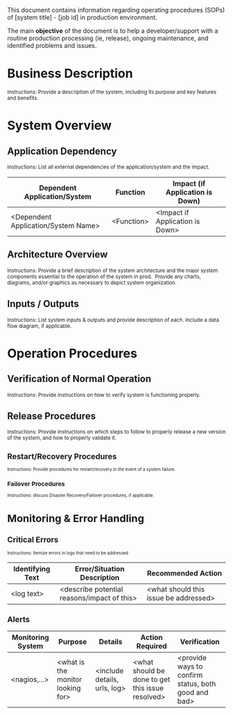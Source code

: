 This document contains information regarding operating procedures (SOPs) of [system title] - [job id] in production 
environment. 

The main <strong>objective</strong> of the document is to help a developer/support with a routine production processing (ie, release),
ongoing maintenance, and identified problems and issues.


# Business Description

<small>Instructions: Provide a description of the system, including its purpose and key features and benefits.</small>

# System Overview

## Application Dependency

<small>Instructions: List all external dependencies of the application/system and the impact.</small>

| Dependent Application/System | Function | Impact (if Application is Down) |
--- | --- | --- 
| &lt;Dependent Application/System Name&gt; | &lt;Function&gt; |&lt;Impact if Application is Down&gt; |

## Architecture Overview

<small>Instructions: Provide a brief description of the system architecture and the major system components essential 
to the operation of the system in prod.  Provide any charts, diagrams, and/or graphics as 
necessary to depict system organization.</small>

## Inputs / Outputs

<small>Instructions: List system inputs & outputs and provide description of each.
Include a data flow diagram, if applicable.</small>

# Operation Procedures

## Verification of Normal Operation

<small>Instructions: Provide instructions on how to verify system is functioning properly.</small>

## Release Procedures

<small>Instructions: Provide instructions on which steps to follow to properly release a new version of the
system, and how to properly validate it.

## Restart/Recovery Procedures

<small>Instructions: Provide procedures for restart/recovery in the event of a system failure. </small>

### Failover Procedures

<small>Instructions: discuss Disaster Recovery/Failover procedures, if applicable.</small>

# Monitoring & Error Handling

## Critical Errors

<small>Instructions: Itemize errors in logs that need to be addressed</small>


| Identifying Text | Error/Situation Description | Recommended Action |
--- | --- | ---
| &lt;log text&gt; | &lt;describe potential reasons/impact of this&gt; | &lt;what should this issue be addressed&gt; | 


## Alerts

 Monitoring System | Purpose | Details | Action Required | Verification |
--- | --- | --- | --- | ---
&lt;nagios,...&gt; | &lt;what is the monitor looking for&gt; | &lt;include details, urls, log&gt; | &lt;what should be done to get this issue resolved&gt; | &lt;provide ways to confirm status, both good and bad&gt;
